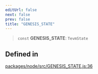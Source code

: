 ```yaml
---
editUrl: false
next: false
prev: false
title: "GENESIS_STATE"
---
```


> `const` **GENESIS\_STATE**: `TevmState`

## Defined in

[packages/node/src/GENESIS\_STATE.js:36](https://github.com/qbzzt/tevm-monorepo/blob/main/packages/node/src/GENESIS_STATE.js#L36)
